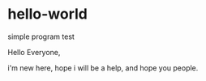# hello-world
simple program test

Hello Everyone,

 i'm new here, hope i will be a help, and hope you people.
